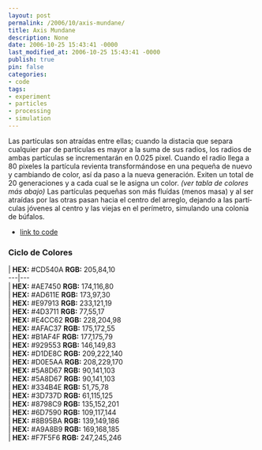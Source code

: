 ```yaml
---
layout: post
permalink: /2006/10/axis-mundane/
title: Axis Mundane
description: None
date: 2006-10-25 15:43:41 -0000
last_modified_at: 2006-10-25 15:43:41 -0000
publish: true
pin: false
categories:
- code
tags:
- experiment
- particles
- processing
- simulation
---
```

Las partí­culas son atraí­das entre ellas; cuando la distacia que separa cualquier par de partí­culas es mayor a la suma de sus radios, los radios de ambas partí­culas se incrementarán en 0.025 pixel. Cuando el radio llega a 80 pixeles la partí­cula revienta transformándose en una pequeña de nuevo y cambiando de color, así da paso a la nueva generación. Exiten un total de 20 generaciones y a cada cual se le asigna un color. _(ver tabla de colores más abajo)_ Las partí­culas pequeñas son más fluí­das (menos masa) y al ser atraí­das por las otras pasan hacia el centro del arreglo, dejando a las partí­culas jóvenes al centro y las viejas en el perí­metro, simulando una colonia de búfalos.

* [link to code](http://www.herbertspencer.net/processing/particles7/ "Link al código fuente para Processing")

### Ciclo de Colores

| **HEX:** #CD540A **RGB:** 205,84,10  
---|---  
| **HEX:** #AE7450 **RGB:** 174,116,80  
| **HEX:** #AD611E **RGB:** 173,97,30  
| **HEX:** #E97913 **RGB:** 233,121,19  
| **HEX:** #4D3711 **RGB:** 77,55,17  
| **HEX:** #E4CC62 **RGB:** 228,204,98  
| **HEX:** #AFAC37 **RGB:** 175,172,55  
| **HEX:** #B1AF4F **RGB:** 177,175,79  
| **HEX:** #929553 **RGB:** 146,149,83  
| **HEX:** #D1DE8C **RGB:** 209,222,140  
| **HEX:** #D0E5AA **RGB:** 208,229,170  
| **HEX:** #5A8D67 **RGB:** 90,141,103  
| **HEX:** #5A8D67 **RGB:** 90,141,103  
| **HEX:** #334B4E **RGB:** 51,75,78  
| **HEX:** #3D737D **RGB:** 61,115,125  
| **HEX:** #8798C9 **RGB:** 135,152,201  
| **HEX:** #6D7590 **RGB:** 109,117,144  
| **HEX:** #8B95BA **RGB:** 139,149,186  
| **HEX:** #A9A8B9 **RGB:** 169,168,185  
| **HEX:** #F7F5F6 **RGB:** 247,245,246
